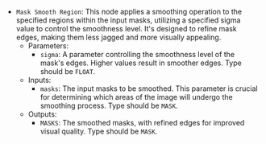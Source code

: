 - `Mask Smooth Region`: This node applies a smoothing operation to the specified regions within the input masks, utilizing a specified sigma value to control the smoothness level. It's designed to refine mask edges, making them less jagged and more visually appealing.
    - Parameters:
        - `sigma`: A parameter controlling the smoothness level of the mask's edges. Higher values result in smoother edges. Type should be `FLOAT`.
    - Inputs:
        - `masks`: The input masks to be smoothed. This parameter is crucial for determining which areas of the image will undergo the smoothing process. Type should be `MASK`.
    - Outputs:
        - `MASKS`: The smoothed masks, with refined edges for improved visual quality. Type should be `MASK`.
